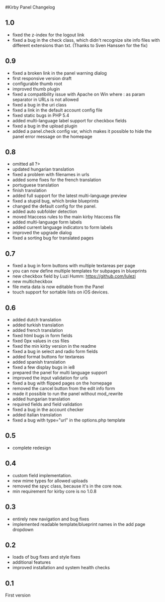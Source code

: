#Kirby Panel Changelog

## 1.0

- fixed the z-index for the logout link
- fixed a bug in the check class, which didn't recognize site info files with different extensions than txt. (Thanks to Sven Hanssen for the fix)

## 0.9

- fixed a broken link in the panel warning dialog
- first responsive version draft
- configurable thumb root
- improved thumb plugin 
- fixed a compatibility issue with Apache on Win where : as param separator in URLs is not allowed
- fixed a bug in the uri class
- fixed a link in the default account config file
- fixed static bugs in PHP 5.4
- added multi-language label support for checkbox fields
- fixed a bug in the upload plugin
- added a panel.check config var, which makes it possible to hide the panel error message on the homepage

## 0.8

- omitted all ?> 
- updated hungarian translation
- fixed a problem with filenames in urls
- added some fixes for the french translation
- portuguese translation
- finish translation
- added full support for the latest multi-language preview
- fixed a stupid bug, which broke blueprints
- changed the default config for the panel. 
- added auto subfolder detection
- moved htaccess rules to the main kirby htaccess file
- added multi-language form labels
- added current language indicators to form labels
- improved the upgrade dialog 
- fixed a sorting bug for translated pages

## 0.7

- fixed a bug in form buttons with multiple textareas per page
- you can now define multiple templates for subpages in blueprints
- new checkbox field by Luzi Humm: https://github.com/lulezi
- new multicheckbox
- file meta data is now editable from the Panel
- touch support for sortable lists on iOS devices. 

## 0.6

- added dutch translation
- added turkish translation 
- added french translation
- fixed html bugs in form fields
- fixed 0px values in css files
- fixed the min kirby version in the readme
- fixed a bug in select and radio form fields
- added format buttons for textareas
- added spanish translation
- fixed a few display bugs in ie8
- prepared the panel for multi language support
- improved the input validation for urls
- fixed a bug with flipped pages on the homepage
- removed the cancel button from the edit info form
- made it possible to run the panel without mod_rewrite
- added hungarian translation
- required fields and field validation
- fixed a bug in the account checker
- added italian translation
- fixed a bug with type="url" in the options.php template

## 0.5

- complete redesign

## 0.4

- custom field implementation. 
- new mime types for allowed uploads
- removed the spyc class, because it's in the core now. 
- min requirement for kirby core is no 1.0.8

## 0.3

- entirely new navigation and bug fixes
- implemented readable template/blueprint names in the add page dropdown 

## 0.2

- loads of bug fixes and style fixes
- additional features
- improved installation and system health checks

## 0.1

First version
